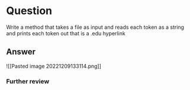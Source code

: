 # Question
Write a method that takes a file as input and reads each token as a string and prints each token out that is a .edu hyperlink
## Answer
![[Pasted image 20221209133114.png]]
### Further review
